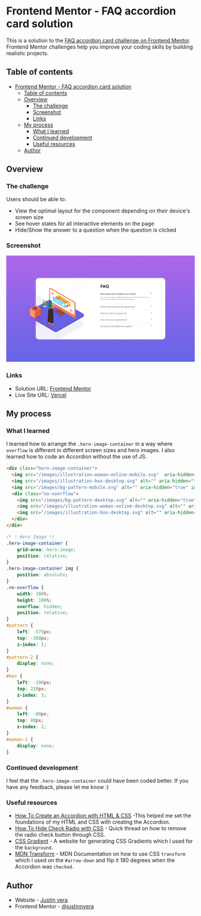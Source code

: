 # Frontend Mentor - FAQ accordion card solution

This is a solution to the [FAQ accordion card challenge on Frontend Mentor](https://www.frontendmentor.io/challenges/faq-accordion-card-XlyjD0Oam). Frontend Mentor challenges help you improve your coding skills by building realistic projects. 

## Table of contents

- [Frontend Mentor - FAQ accordion card solution](#frontend-mentor---faq-accordion-card-solution)
  - [Table of contents](#table-of-contents)
  - [Overview](#overview)
    - [The challenge](#the-challenge)
    - [Screenshot](#screenshot)
    - [Links](#links)
  - [My process](#my-process)
    - [What I learned](#what-i-learned)
    - [Continued development](#continued-development)
    - [Useful resources](#useful-resources)
  - [Author](#author)

## Overview

### The challenge

Users should be able to:

- View the optimal layout for the component depending on their device's screen size
- See hover states for all interactive elements on the page
- Hide/Show the answer to a question when the question is clicked

### Screenshot

![](screenshot.png)

### Links

- Solution URL: [Frontend Mentor](https://your-solution-url.com)
- Live Site URL: [Vercel](https://your-live-site-url.com)

## My process

### What I learned

I learned how to arrange the `.hero-image-container` in a way where `overflow` is different in different screen sizes and hero images. I also learned how to code an Accordion without the use of JS.

```html
<div class="hero-image-container">
  <img src="/images/illustration-woman-online-mobile.svg"  aria-hidden="true" alt="" id="woman-2"> 
  <img src="/images/illustration-box-desktop.svg" alt="" aria-hidden="true" id="box">
  <img src="/images/bg-pattern-mobile.svg" alt="" aria-hidden="true" id="pattern-2">
  <div class="no-overflow">
    <img src="/images/bg-pattern-desktop.svg" alt="" aria-hidden="true" id="pattern">
    <img src="/images/illustration-woman-online-desktop.svg" alt="" aria-hidden="true" id="woman"> 
    <img src="/images/illustration-box-desktop.svg" alt="" aria-hidden="true" id="box">
  </div>
</div>
```
```css
/* ! Hero Image */
.hero-image-container {
    grid-area: hero-image;
    position: relative;
}
.hero-image-container img {
    position: absolute;
}
.no-overflow {
    width: 100%;
    height: 100%;
    overflow: hidden;
    position: relative;
}
#pattern {
    left: -575px;
    top: -300px;
    z-index: 1;
}
#pattern-2 {
    display: none;
}
#box {
    left: -100px;
    top: 220px; 
    z-index: 3;
}
#woman {
    left: -80px;
    top: 80px; 
    z-index: 2;
}
#woman-2 {
    display: none;
}
```
### Continued development

I feel that the `.hero-image-container` could have been coded better. If you have any feedback, please let me know :)

### Useful resources

- [How To Create an Accordion with HTML & CSS](https://www.youtube.com/watch?v=fSkhTd4rpDo) -This helped me set the foundations of my HTML and CSS with creating the Accordion.
- [How To Hide Check Radio with CSS](https://stackoverflow.com/questions/18078871/hide-check-radio-button-with-css) - Quick thread on how to remove the radio check button through CSS.
- [CSS Gradient](https://cssgradient.io) - A website for generating CSS Gradients which I used for the `background`.
- [MDN Transform](https://developer.mozilla.org/en-US/docs/Web/CSS/transform  ) - MDN Documentation on how to use CSS `transform` which I used on the `#arrow-down` and flip it 180 degrees when the Accordion was `checked`.

## Author

- Website - [Justin vera](https://www.justinvera.com)
- Frontend Mentor - [@justinnvera](https://www.frontendmentor.io/profile/justinnvera)